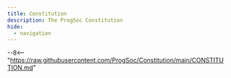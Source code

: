 ```yaml
---
title: Constitution
description: The ProgSoc Constitution
hide:
  - navigation
---
```


--8<-- "https://raw.githubusercontent.com/ProgSoc/Constitution/main/CONSTITUTION.md"

